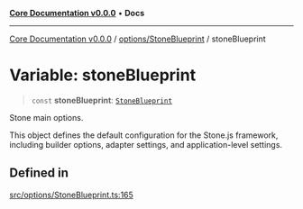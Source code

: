 [**Core Documentation v0.0.0**](../../../README.md) • **Docs**

***

[Core Documentation v0.0.0](../../../modules.md) / [options/StoneBlueprint](../README.md) / stoneBlueprint

# Variable: stoneBlueprint

> `const` **stoneBlueprint**: [`StoneBlueprint`](../interfaces/StoneBlueprint.md)

Stone main options.

This object defines the default configuration for the Stone.js framework,
including builder options, adapter settings, and application-level settings.

## Defined in

[src/options/StoneBlueprint.ts:165](https://github.com/stonemjs/core/blob/be89f756f02a94c320588453a86b3e95bc4e060f/src/options/StoneBlueprint.ts#L165)
